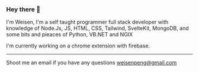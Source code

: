 ### Hey there 👋 
I'm Weisen, I'm a self taught programmer full stack developer with knowledge of Node.Js, JS, HTML, CSS, Tailwind, SvelteKit, MongoDB, and some bits and pieaces of Python, VB.NET and NGIX

I'm currently working on a chrome extension with firebase. 

---
Shoot me an email if you have any questions [weisenpeng@gmail.com](mailto:weisnpeng@gmail.com)
